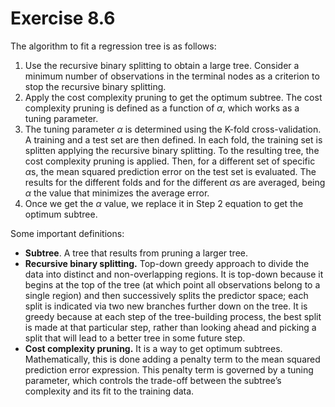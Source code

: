 
# Exercise 8.6

The algorithm to fit a regression tree is as follows:

1. Use the recursive binary splitting to obtain a large tree. Consider a minimum number of observations in the terminal nodes as a criterion to stop the recursive binary splitting.
2. Apply the cost complexity pruning to get the optimum subtree. The cost complexity pruning is defined as a function of $\alpha$, which works as a tuning parameter. 
3. The tuning parameter $\alpha$ is determined using the K-fold cross-validation. A training and a test set are then defined. In each fold, the training set is splitten applying the recursive binary splitting. To the resulting tree, the cost complexity pruning is applied. Then, for a different set of specific $\alpha$s, the mean squared prediction error on the test set is evaluated. The results for the different folds and for the different $\alpha$s are averaged, being $\alpha$ the value that minimizes the average error.
4. Once we get the $\alpha$ value, we replace it in Step 2 equation to get the optimum subtree.

Some important definitions:

* <b>Subtree</b>. A tree that results from pruning a larger tree.
* <b>Recursive binary splitting.</b> Top-down greedy approach to divide the data into distinct and non-overlapping regions. It is top-down because it begins at the top of the tree (at which point all observations belong to a single region) and then successively splits the predictor space; each split is indicated via two new branches further down on the tree. It is greedy because at each step of the tree-building process, the best split is made at that particular step, rather than looking ahead and picking a split that will lead to a better tree in some future step.
* <b>Cost complexity pruning.</b> It is a way to get optimum subtrees. Mathematically, this is done adding a penalty term to the mean squared prediction error expression. This penalty term is governed by a tuning parameter, which controls the trade-off between the subtree’s complexity and its fit to the training data.
